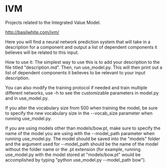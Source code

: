 # IVM

Projects related to the Integrated Value Model.

http://basilwhite.com/ivm/

Here you will find a neural network prediction system that will take in a description for a component and output a list of dependent components it believes will be related to this input.

How to use it:
The simplest way to use this is to add your description to the file titled "description.md". Then, run use_model.py. This will then print out a list of dependent components it believes to be relevant to your input description.

You can also modify the training protocol if needed and train multiple different networks, use -h to see the customizable parameters in model.py and in use_model.py.

If you alter the vocabulary size from 500 when training the model, be sure to specify the new vocabulary size in the --vocab_size parameter when running use_model.py.

If you are using models other than models/bow.pt, make sure to specify the name of the model you are using with the --model_path parameter when running use_model.py. The model should be saved into the "models" folder and the argument used for --model_path should be the name of the model without the folder name or the .pt extension (for example, running use_model.py with the model stored at "models/bow.pt" would be accomplished by typing "python use_model.py --model_path bow").